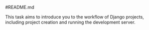 #README.md

This task aims to introduce you to the workflow of Django projects, including project creation and running the development server.
